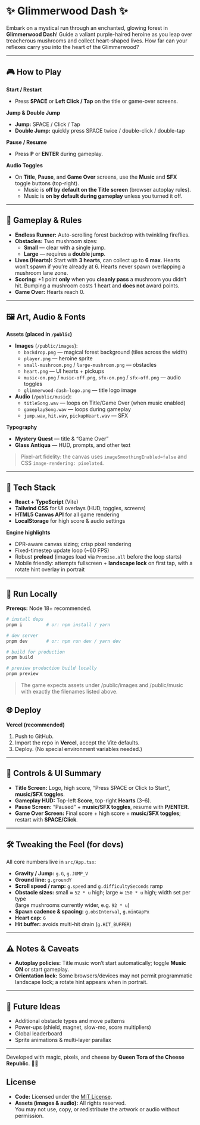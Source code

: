 # ✨ Glimmerwood Dash ✨

Embark on a mystical run through an enchanted, glowing forest in **Glimmerwood Dash**! Guide a valiant purple-haired heroine as you leap over treacherous mushrooms and collect heart-shaped lives. How far can your reflexes carry you into the heart of the Glimmerwood?

---

## 🎮 How to Play

**Start / Restart**

- Press **SPACE** or **Left Click / Tap** on the title or game-over screens.

**Jump & Double Jump**

- **Jump:** SPACE / Click / Tap
- **Double Jump:** quickly press SPACE twice / double-click / double-tap

**Pause / Resume**

- Press **P** or **ENTER** during gameplay.

**Audio Toggles**

- On **Title**, **Pause**, and **Game Over** screens, use the **Music** and **SFX** toggle buttons (top-right).
  - Music is **off by default on the Title screen** (browser autoplay rules).
  - Music is **on by default during gameplay** unless you turned it off.

---

## 🍄 Gameplay & Rules

- **Endless Runner:** Auto-scrolling forest backdrop with twinkling fireflies.
- **Obstacles:** Two mushroom sizes:
  - **Small** — clear with a single jump.
  - **Large** — requires a **double jump**.
- **Lives (Hearts):** Start with **3 hearts**, can collect up to **6 max**. Hearts won’t spawn if you’re already at 6. Hearts never spawn overlapping a mushroom lane zone.
- **Scoring:** +1 point **only** when you **cleanly pass** a mushroom you didn’t hit. Bumping a mushroom costs 1 heart and **does not** award points.
- **Game Over:** Hearts reach 0.

---

## 🖼️ Art, Audio & Fonts

**Assets (placed in `/public`)**

- **Images** (`/public/images`):
  - `backdrop.png` — magical forest background (tiles across the width)
  - `player.png` — heroine sprite
  - `small-mushroom.png` / `large-mushroom.png` — obstacles
  - `heart.png` — UI hearts + pickups
  - `music-on.png` / `music-off.png`, `sfx-on.png` / `sfx-off.png` — audio toggles
  - `glimmerwood-dash-logo.png` — title logo image
- **Audio** (`/public/music`):
  - `titleSong.wav` — loops on Title/Game Over (when music enabled)
  - `gameplaySong.wav` — loops during gameplay
  - `jump.wav`, `hit.wav`, `pickupHeart.wav` — SFX

**Typography**

- **Mystery Quest** — title & “Game Over”
- **Glass Antiqua** — HUD, prompts, and other text

> Pixel-art fidelity: the canvas uses `imageSmoothingEnabled=false` and CSS `image-rendering: pixelated`.

---

## 🧱 Tech Stack

- **React + TypeScript** (Vite)
- **Tailwind CSS** for UI overlays (HUD, toggles, screens)
- **HTML5 Canvas API** for all game rendering
- **LocalStorage** for high score & audio settings

**Engine highlights**

- DPR-aware canvas sizing; crisp pixel rendering
- Fixed-timestep update loop (~60 FPS)
- Robust **preload** (images load via `Promise.all` before the loop starts)
- Mobile friendly: attempts fullscreen + **landscape lock** on first tap, with a rotate hint overlay in portrait

---

## 🚀 Run Locally

**Prereqs:** Node 18+ recommended.

```bash
# install deps
pnpm i         # or: npm install / yarn

# dev server
pnpm dev       # or: npm run dev / yarn dev

# build for production
pnpm build

# preview production build locally
pnpm preview
```

> The game expects assets under /public/images and /public/music with exactly the filenames listed above.

## 🌐 Deploy

**Vercel (recommended)**

1. Push to GitHub.
2. Import the repo in **Vercel**, accept the Vite defaults.
3. Deploy. (No special environment variables needed.)

---

## 🧭 Controls & UI Summary

- **Title Screen:** Logo, high score, “Press SPACE or Click to Start”, **music/SFX toggles**.
- **Gameplay HUD:** Top-left **Score**, top-right **Hearts** (3–6).
- **Pause Screen:** “Paused” + **music/SFX toggles**, resume with **P/ENTER**.
- **Game Over Screen:** Final score + high score + **music/SFX toggles**; restart with **SPACE/Click**.

---

## 🛠️ Tweaking the Feel (for devs)

All core numbers live in `src/App.tsx`:

- **Gravity / Jump:** `g.G`, `g.JUMP_V`
- **Ground line:** `g.groundY`
- **Scroll speed / ramp:** `g.speed` and `g.difficultySeconds` ramp
- **Obstacle sizes:** small ≈ `52 * u` high; large ≈ `150 * u` high; width set per type  
  (large mushrooms currently wider, e.g. `92 * u`)
- **Spawn cadence & spacing:** `g.obsInterval`, `g.minGapPx`
- **Heart cap:** `6`
- **Hit buffer:** avoids multi-hit drain (`g.HIT_BUFFER`)

---

## ⚠️ Notes & Caveats

- **Autoplay policies:** Title music won’t start automatically; toggle **Music ON** or start gameplay.
- **Orientation lock:** Some browsers/devices may not permit programmatic landscape lock; a rotate hint appears when in portrait.

---

## 🌟 Future Ideas

- Additional obstacle types and move patterns
- Power-ups (shield, magnet, slow-mo, score multipliers)
- Global leaderboard
- Sprite animations & multi-layer parallax

---

Developed with magic, pixels, and cheese by **Queen Tora of the Cheese Republic**. 👑🧀

## License

- **Code:** Licensed under the [MIT License](LICENSE).
- **Assets (images & audio):** All rights reserved.  
  You may not use, copy, or redistribute the artwork or audio without permission.
